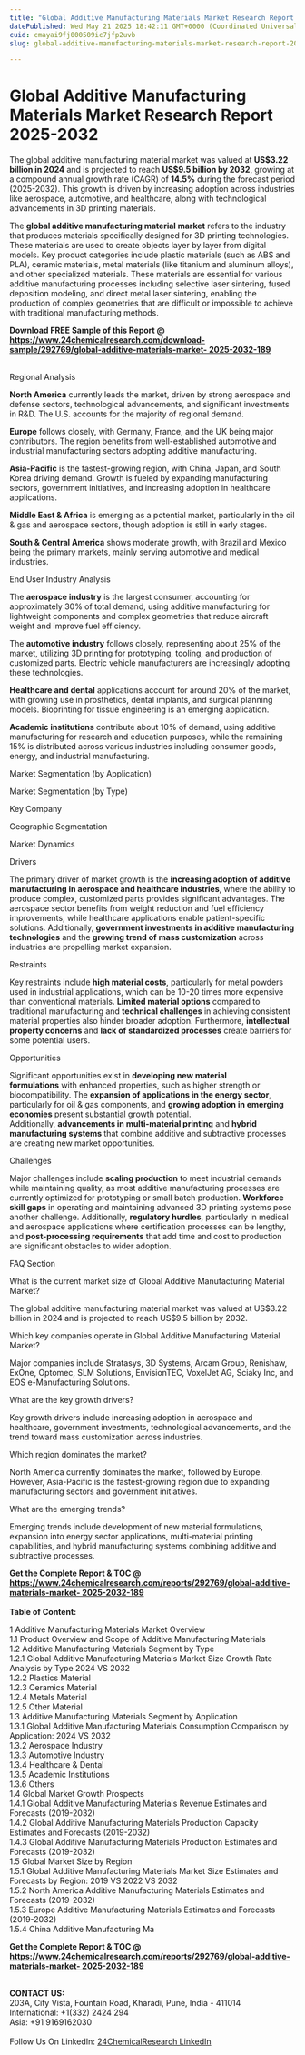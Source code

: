 ```yaml
---
title: "Global Additive Manufacturing Materials Market Research Report 2025-2032"
datePublished: Wed May 21 2025 18:42:11 GMT+0000 (Coordinated Universal Time)
cuid: cmayai9fj000509ic7jfp2uvb
slug: global-additive-manufacturing-materials-market-research-report-2025-2032-1

---
```


# Global Additive Manufacturing Materials Market Research Report 2025-2032

<p>The global additive manufacturing material market was valued at <strong>US$3.22 billion in 2024</strong> and is projected to reach <strong>US$9.5 billion by 2032</strong>, growing at a compound annual growth rate (CAGR) of <strong>14.5%</strong> during the forecast period (2025-2032). This growth is driven by increasing adoption across industries like aerospace, automotive, and healthcare, along with technological advancements in 3D printing materials.</p><p>
</p><p>The <strong>global additive manufacturing material market</strong> refers to the industry that produces materials specifically designed for 3D printing technologies. These materials are used to create objects layer by layer from digital models. Key product categories include plastic materials (such as ABS and PLA), ceramic materials, metal materials (like titanium and aluminum alloys), and other specialized materials. These materials are essential for various additive manufacturing processes including selective laser sintering, fused deposition modeling, and direct metal laser sintering, enabling the production of complex geometries that are difficult or impossible to achieve with traditional manufacturing methods.</p><div><b>Download FREE Sample of this Report @ 
            <a href="https://www.24chemicalresearch.com/download-sample/292769/global-additive-materials-market- 2025-2032-189">
            https://www.24chemicalresearch.com/download-sample/292769/global-additive-materials-market- 2025-2032-189</a></b></div><br><p>
Regional Analysis</p><p>
</p><p><strong>North America</strong> currently leads the market, driven by strong aerospace and defense sectors, technological advancements, and significant investments in R&amp;D. The U.S. accounts for the majority of regional demand.</p><p>
</p><p><strong>Europe</strong> follows closely, with Germany, France, and the UK being major contributors. The region benefits from well-established automotive and industrial manufacturing sectors adopting additive manufacturing.</p><p>
</p><p><strong>Asia-Pacific</strong> is the fastest-growing region, with China, Japan, and South Korea driving demand. Growth is fueled by expanding manufacturing sectors, government initiatives, and increasing adoption in healthcare applications.</p><p>
</p><p><strong>Middle East &amp; Africa</strong> is emerging as a potential market, particularly in the oil &amp; gas and aerospace sectors, though adoption is still in early stages.</p><p>
</p><p><strong>South &amp; Central America</strong> shows moderate growth, with Brazil and Mexico being the primary markets, mainly serving automotive and medical industries.</p><p>
End User Industry Analysis</p><p>
</p><p>The <strong>aerospace industry</strong> is the largest consumer, accounting for approximately 30% of total demand, using additive manufacturing for lightweight components and complex geometries that reduce aircraft weight and improve fuel efficiency.</p><p>
</p><p>The <strong>automotive industry</strong> follows closely, representing about 25% of the market, utilizing 3D printing for prototyping, tooling, and production of customized parts. Electric vehicle manufacturers are increasingly adopting these technologies.</p><p>
</p><p><strong>Healthcare and dental</strong> applications account for around 20% of the market, with growing use in prosthetics, dental implants, and surgical planning models. Bioprinting for tissue engineering is an emerging application.</p><p>
</p><p><strong>Academic institutions</strong> contribute about 10% of demand, using additive manufacturing for research and education purposes, while the remaining 15% is distributed across various industries including consumer goods, energy, and industrial manufacturing.</p><p>
Market Segmentation (by Application)</p><p>
</p><p>
Market Segmentation (by Type)</p><p>
</p><p>
Key Company</p><p>
</p><p>
Geographic Segmentation</p><p>
</p><p>
Market Dynamics</p><p>
Drivers</p><p>
</p><p>The primary driver of market growth is the <strong>increasing adoption of additive manufacturing in aerospace and healthcare industries</strong>, where the ability to produce complex, customized parts provides significant advantages. The aerospace sector benefits from weight reduction and fuel efficiency improvements, while healthcare applications enable patient-specific solutions. Additionally, <strong>government investments in additive manufacturing technologies</strong> and the <strong>growing trend of mass customization</strong> across industries are propelling market expansion.</p><p>
Restraints</p><p>
</p><p>Key restraints include <strong>high material costs</strong>, particularly for metal powders used in industrial applications, which can be 10-20 times more expensive than conventional materials. <strong>Limited material options</strong> compared to traditional manufacturing and <strong>technical challenges</strong> in achieving consistent material properties also hinder broader adoption. Furthermore, <strong>intellectual property concerns</strong> and <strong>lack of standardized processes</strong> create barriers for some potential users.</p><p>
Opportunities</p><p>
</p><p>Significant opportunities exist in <strong>developing new material formulations</strong> with enhanced properties, such as higher strength or biocompatibility. The <strong>expansion of applications in the energy sector</strong>, particularly for oil &amp; gas components, and <strong>growing adoption in emerging economies</strong> present substantial growth potential. Additionally, <strong>advancements in multi-material printing</strong> and <strong>hybrid manufacturing systems</strong> that combine additive and subtractive processes are creating new market opportunities.</p><p>
Challenges</p><p>
</p><p>Major challenges include <strong>scaling production</strong> to meet industrial demands while maintaining quality, as most additive manufacturing processes are currently optimized for prototyping or small batch production. <strong>Workforce skill gaps</strong> in operating and maintaining advanced 3D printing systems pose another challenge. Additionally, <strong>regulatory hurdles</strong>, particularly in medical and aerospace applications where certification processes can be lengthy, and <strong>post-processing requirements</strong> that add time and cost to production are significant obstacles to wider adoption.</p><p>
FAQ Section</p><p>
What is the current market size of Global Additive Manufacturing Material Market?</p><p>
</p><p>The global additive manufacturing material market was valued at US$3.22 billion in 2024 and is projected to reach US$9.5 billion by 2032.</p><p>
Which key companies operate in Global Additive Manufacturing Material Market?</p><p>
</p><p>Major companies include Stratasys, 3D Systems, Arcam Group, Renishaw, ExOne, Optomec, SLM Solutions, EnvisionTEC, VoxelJet AG, Sciaky Inc, and EOS e-Manufacturing Solutions.</p><p>
What are the key growth drivers?</p><p>
</p><p>Key growth drivers include increasing adoption in aerospace and healthcare, government investments, technological advancements, and the trend toward mass customization across industries.</p><p>
Which region dominates the market?</p><p>
</p><p>North America currently dominates the market, followed by Europe. However, Asia-Pacific is the fastest-growing region due to expanding manufacturing sectors and government initiatives.</p><p>
What are the emerging trends?</p><p>
</p><p>Emerging trends include development of new material formulations, expansion into energy sector applications, multi-material printing capabilities, and hybrid manufacturing systems combining additive and subtractive processes.</p>

<div><b>Get the Complete Report & TOC @ 
            <a href="https://www.24chemicalresearch.com/reports/292769/global-additive-materials-market- 2025-2032-189">
            https://www.24chemicalresearch.com/reports/292769/global-additive-materials-market- 2025-2032-189</a></b></div><br>
            <b>Table of Content:</b><p>1 Additive Manufacturing Materials Market Overview<br />
    1.1 Product Overview and Scope of Additive Manufacturing Materials<br />
    1.2 Additive Manufacturing Materials Segment by Type<br />
        1.2.1 Global Additive Manufacturing Materials Market Size Growth Rate Analysis by Type 2024 VS 2032<br />
        1.2.2 Plastics Material<br />
        1.2.3 Ceramics Material<br />
        1.2.4 Metals Material<br />
        1.2.5 Other Material<br />
    1.3 Additive Manufacturing Materials Segment by Application<br />
        1.3.1 Global Additive Manufacturing Materials Consumption Comparison by Application: 2024 VS 2032<br />
        1.3.2 Aerospace Industry<br />
        1.3.3 Automotive Industry<br />
        1.3.4 Healthcare & Dental<br />
        1.3.5 Academic Institutions<br />
        1.3.6 Others<br />
    1.4 Global Market Growth Prospects<br />
        1.4.1 Global Additive Manufacturing Materials Revenue Estimates and Forecasts (2019-2032)<br />
        1.4.2 Global Additive Manufacturing Materials Production Capacity Estimates and Forecasts (2019-2032)<br />
        1.4.3 Global Additive Manufacturing Materials Production Estimates and Forecasts (2019-2032)<br />
    1.5 Global Market Size by Region<br />
        1.5.1 Global Additive Manufacturing Materials Market Size Estimates and Forecasts by Region: 2019 VS 2022 VS 2032<br />
        1.5.2 North America Additive Manufacturing Materials Estimates and Forecasts (2019-2032)<br />
        1.5.3 Europe Additive Manufacturing Materials Estimates and Forecasts (2019-2032)<br />
        1.5.4 China Additive Manufacturing Ma</p>

<div><b>Get the Complete Report & TOC @ 
            <a href="https://www.24chemicalresearch.com/reports/292769/global-additive-materials-market- 2025-2032-189">
            https://www.24chemicalresearch.com/reports/292769/global-additive-materials-market- 2025-2032-189</a></b></div><br>

<b>CONTACT US:</b><br>
            203A, City Vista, Fountain Road, Kharadi, Pune, India - 411014<br>
            International: +1(332) 2424 294<br>
            Asia: +91 9169162030 <br><br>
            Follow Us On LinkedIn: <a href="https://www.linkedin.com/company/24chemicalresearch/">24ChemicalResearch LinkedIn</a>